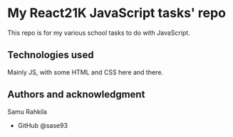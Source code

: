# My React21K JavaScript tasks' repo

This repo is for my various school tasks to do with JavaScript.

## Technologies used

Mainly JS, with some HTML and CSS here and there.

## Authors and acknowledgment

Samu Rahkila
- GitHub @sase93
